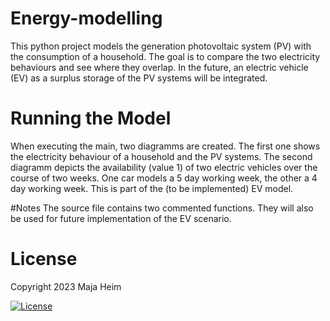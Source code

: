 # Energy-modelling

This python project models the generation photovoltaic system (PV) with the consumption of a household.
The goal is to compare the two electricity behaviours and see where they overlap. In the future, an electric vehicle (EV) as a surplus storage of the PV systems will be integrated.

# Running the Model
When executing the main, two diagramms are created. The first one shows the electricity behaviour of a household and the PV systems.
The second diagramm depicts the availability (value 1) of two electric vehicles over the course of two weeks. One car models a 5 day working week, the other a 4 day working week. This is part of the (to be implemented) EV model.

#Notes
The source file contains two commented functions. They will also be used for future implementation of the EV scenario.

# License
Copyright 2023 Maja Heim

 [![License](https://img.shields.io/badge/License-Apache_2.0-blue.svg)](https://opensource.org/licenses/Apache-2.0)
